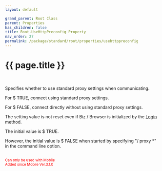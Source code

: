 ```yaml
---
layout: default

grand_parent: Root Class
parent: Properties
has_children: false
title: Root.UseHttpPreconfig Property
nav_order: 27
permalink: /package/standard/root/properties/usehttppreconfig
---
```

# {{ page.title }}
<br>

Specifies whether to use standard proxy settings when communicating.

For $ TRUE, connect using standard proxy settings.

For $ FALSE, connect directly without using standard proxy settings.

The setting value is not reset even if Biz / Browser is initialized by the <a href="/package/standard/root/methods/login">Login</a> method.

The initial value is $ TRUE.

However, the initial value is $ FALSE when started by specifying "/ proxy *" in the command line option.

<br><small><span style="color:red">Can only be used with Mobile</span></small>
<br><small><span style="color:red">Added since Mobile Ver.3.1.0</span></small>